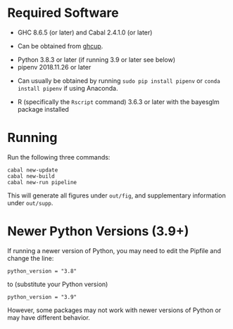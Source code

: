 # Required Software

* GHC 8.6.5 (or later) and Cabal 2.4.1.0 (or later)
 - Can be obtained from [ghcup](https://www.haskell.org/ghcup/).
* Python 3.8.3 or later (if running 3.9 or later see below)
* pipenv 2018.11.26 or later
 - Can usually be obtained by running `sudo pip install pipenv` or `conda install pipenv` if using Anaconda.
* R (specifically the `Rscript` command) 3.6.3 or later with the bayesglm package installed

# Running

Run the following three commands:

```
cabal new-update
cabal new-build
cabal new-run pipeline
```

This will generate all figures under `out/fig`, and supplementary information under `out/supp`.

# Newer Python Versions (3.9+)

If running a newer version of Python, you may need to edit the Pipfile and change the line:

```
python_version = "3.8"
```

to (substitute your Python version)

```
python_version = "3.9"
```

However, some packages may not work with newer versions of Python or may have different behavior.
